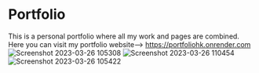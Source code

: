 # Portfolio
This is a personal portfolio where all my work and pages are combined.
Here you can visit my portfolio website--> https://portfoliohk.onrender.com
![Screenshot 2023-03-26 105308](https://user-images.githubusercontent.com/114430264/227757398-ae1de2ac-e1e4-43a5-afb7-9529fe34f37f.png)
![Screenshot 2023-03-26 110454](https://user-images.githubusercontent.com/114430264/227757404-d72b754c-db9b-45a7-99c4-e6a6d4f7e44d.png)
![Screenshot 2023-03-26 105422](https://user-images.githubusercontent.com/114430264/227757408-4d9ce781-82f1-4927-8ff4-ca9adb118378.png)
